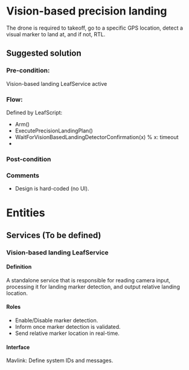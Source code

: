 # Vision-based precision landing
The drone is required to takeoff, go to a specific GPS location, detect a visual marker to land at, and if not, RTL.

## Suggested solution
### Pre-condition: 
Vision-based landing LeafService active

### Flow:
Defined by LeafScript:
- Arm()
- ExecutePrecisionLandingPlan()
- WaitForVisionBasedLandingDetectorConfirmation(x) % x: timeout
- 


### Post-condition

### Comments
- Design is hard-coded (no UI).


# Entities
## Services (To be defined)
### Vision-based landing LeafService
#### Definition
A standalone service that is responsible for reading camera input, processing it for landing marker detection, and output relative landing location.

#### Roles
- Enable/Disable marker detection.
- Inform once marker detection is validated.
- Send relative marker location in real-time.

#### Interface
Mavlink: Define system IDs and messages.